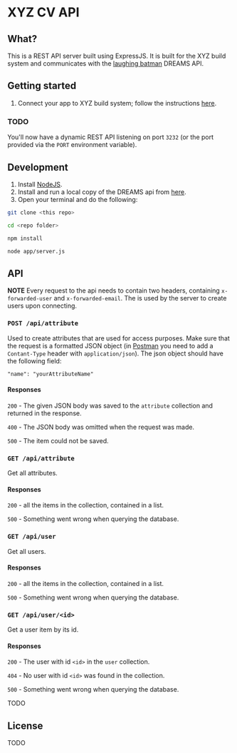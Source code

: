 XYZ CV API
==========

## What?

This is a REST API server built using ExpressJS.
It is built for the XYZ build system and communicates with the [laughing batman](https://github.com/Softhouse/laughing-batman) DREAMS API.

## Getting started

1. Connect your app to XYZ build system; follow the instructions [here](https://github.com/guzmo/xyz-docker-docs).

### TODO

You'll now have a dynamic REST API listening on port `3232` (or the port provided via the `PORT` environment variable).

## Development

1. Install [NodeJS](http://nodejs.org/download/).
2. Install and run a local copy of the DREAMS api from [here](https://github.com/guzmo/xyz-docker-docs).
3. Open your terminal and do the following:

```bash
git clone <this repo>

cd <repo folder>

npm install

node app/server.js

```
## API

**NOTE** Every request to the api needs to contain two headers, containing `x-forwarded-user` and `x-forwarded-email`. The is used by the server to create users upon connecting.

### `POST /api/attribute`

Used to create attributes that are used for access purposes. Make sure that the request is a formatted JSON object (in [Postman](https://chrome.google.com/webstore/detail/postman-rest-client/fdmmgilgnpjigdojojpjoooidkmcomcm) you need to add a `Contant-Type` header with `application/json`). The json object should have the following field:
	
	"name": "yourAttributeName" 
	
#### Responses

`200` - The given JSON body was saved to the `attribute` collection and returned in the response.

`400` - The JSON body was omitted when the request was made.

`500` - The item could not be saved.

### `GET /api/attribute`

Get all attributes.

#### Responses

`200` - all the items in the collection, contained in a list.

`500` - Something went wrong when querying the database.

### `GET /api/user`

Get all users.

#### Responses

`200` - all the items in the collection, contained in a list.

`500` - Something went wrong when querying the database.

### `GET /api/user/<id>`

Get a user item by its id.

#### Responses

`200` - The user with id `<id>` in the `user` collection.

`404` - No user with id `<id>` was found in the collection.

`500` - Something went wrong when querying the database.

TODO

## License

TODO
